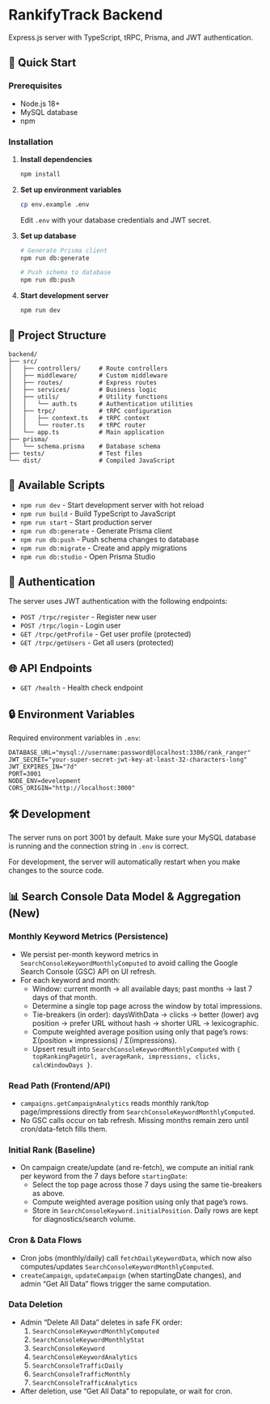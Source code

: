 # RankifyTrack Backend

Express.js server with TypeScript, tRPC, Prisma, and JWT authentication.

## 🚀 Quick Start

### Prerequisites
- Node.js 18+
- MySQL database
- npm

### Installation

1. **Install dependencies**
   ```bash
   npm install
   ```

2. **Set up environment variables**
   ```bash
   cp env.example .env
   ```
   Edit `.env` with your database credentials and JWT secret.

3. **Set up database**
   ```bash
   # Generate Prisma client
   npm run db:generate
   
   # Push schema to database
   npm run db:push
   ```

4. **Start development server**
   ```bash
   npm run dev
   ```

## 📁 Project Structure

```
backend/
├── src/
│   ├── controllers/     # Route controllers
│   ├── middleware/      # Custom middleware
│   ├── routes/          # Express routes
│   ├── services/        # Business logic
│   ├── utils/           # Utility functions
│   │   └── auth.ts      # Authentication utilities
│   ├── trpc/            # tRPC configuration
│   │   ├── context.ts   # tRPC context
│   │   └── router.ts    # tRPC router
│   └── app.ts           # Main application
├── prisma/
│   └── schema.prisma    # Database schema
├── tests/               # Test files
└── dist/                # Compiled JavaScript
```

## 🔧 Available Scripts

- `npm run dev` - Start development server with hot reload
- `npm run build` - Build TypeScript to JavaScript
- `npm run start` - Start production server
- `npm run db:generate` - Generate Prisma client
- `npm run db:push` - Push schema changes to database
- `npm run db:migrate` - Create and apply migrations
- `npm run db:studio` - Open Prisma Studio

## 🔐 Authentication

The server uses JWT authentication with the following endpoints:

- `POST /trpc/register` - Register new user
- `POST /trpc/login` - Login user
- `GET /trpc/getProfile` - Get user profile (protected)
- `GET /trpc/getUsers` - Get all users (protected)

## 🌐 API Endpoints

- `GET /health` - Health check endpoint

## 🔒 Environment Variables

Required environment variables in `.env`:

```env
DATABASE_URL="mysql://username:password@localhost:3306/rank_ranger"
JWT_SECRET="your-super-secret-jwt-key-at-least-32-characters-long"
JWT_EXPIRES_IN="7d"
PORT=3001
NODE_ENV=development
CORS_ORIGIN="http://localhost:3000"
```

## 🛠️ Development

The server runs on port 3001 by default. Make sure your MySQL database is running and the connection string in `.env` is correct.

For development, the server will automatically restart when you make changes to the source code. 

## 📊 Search Console Data Model & Aggregation (New)

### Monthly Keyword Metrics (Persistence)
- We persist per-month keyword metrics in `SearchConsoleKeywordMonthlyComputed` to avoid calling the Google Search Console (GSC) API on UI refresh.
- For each keyword and month:
  - Window: current month → all available days; past months → last 7 days of that month.
  - Determine a single top page across the window by total impressions.
  - Tie-breakers (in order): daysWithData → clicks → better (lower) avg position → prefer URL without hash → shorter URL → lexicographic.
  - Compute weighted average position using only that page’s rows: Σ(position × impressions) / Σ(impressions).
  - Upsert result into `SearchConsoleKeywordMonthlyComputed` with `{ topRankingPageUrl, averageRank, impressions, clicks, calcWindowDays }`.

### Read Path (Frontend/API)
- `campaigns.getCampaignAnalytics` reads monthly rank/top page/impressions directly from `SearchConsoleKeywordMonthlyComputed`.
- No GSC calls occur on tab refresh. Missing months remain zero until cron/data-fetch fills them.

### Initial Rank (Baseline)
- On campaign create/update (and re-fetch), we compute an initial rank per keyword from the 7 days before `startingDate`:
  - Select the top page across those 7 days using the same tie-breakers as above.
  - Compute weighted average position using only that page’s rows.
  - Store in `SearchConsoleKeyword.initialPosition`. Daily rows are kept for diagnostics/search volume.

### Cron & Data Flows
- Cron jobs (monthly/daily) call `fetchDailyKeywordData`, which now also computes/updates `SearchConsoleKeywordMonthlyComputed`.
- `createCampaign`, `updateCampaign` (when startingDate changes), and admin “Get All Data” flows trigger the same computation.

### Data Deletion
- Admin “Delete All Data” deletes in safe FK order:
  1) `SearchConsoleKeywordMonthlyComputed`
  2) `SearchConsoleKeywordMonthlyStat`
  3) `SearchConsoleKeyword`
  4) `SearchConsoleKeywordAnalytics`
  5) `SearchConsoleTrafficDaily`
  6) `SearchConsoleTrafficMonthly`
  7) `SearchConsoleTrafficAnalytics`
- After deletion, use “Get All Data” to repopulate, or wait for cron.